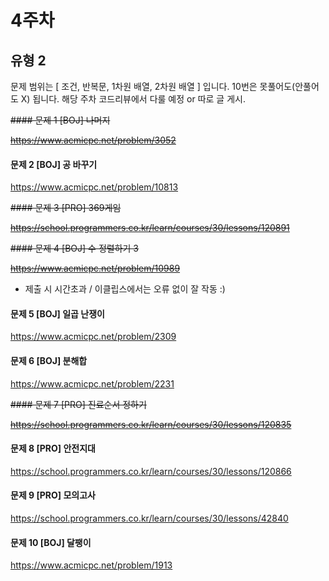 # 4주차

## 유형 2

문제 범위는 [ 조건, 반복문, 1차원 배열, 2차원 배열 ] 입니다.
10번은 못풀어도(안풀어도 X) 됩니다. 해당 주차 코드리뷰에서 다룰 예정 or 따로 글 게시.
 
~~#### 문제 1 [BOJ] 나머지~~

~~https://www.acmicpc.net/problem/3052~~ 

#### 문제 2 [BOJ] 공 바꾸기

https://www.acmicpc.net/problem/10813 

~~#### 문제 3 [PRO] 369게임~~

~~https://school.programmers.co.kr/learn/courses/30/lessons/120891~~ 

~~#### 문제 4 [BOJ] 수 정렬하기 3~~

~~https://www.acmicpc.net/problem/10989~~ 
 - 제출 시 시간초과 / 이클립스에서는 오류 없이 잘 작동 :)

#### 문제 5 [BOJ] 일곱 난쟁이

https://www.acmicpc.net/problem/2309 

#### 문제 6 [BOJ] 분해합

https://www.acmicpc.net/problem/2231 

~~#### 문제 7 [PRO] 진료순서 정하기~~

~~https://school.programmers.co.kr/learn/courses/30/lessons/120835~~ 

#### 문제 8 [PRO] 안전지대

https://school.programmers.co.kr/learn/courses/30/lessons/120866 

#### 문제 9 [PRO] 모의고사
https://school.programmers.co.kr/learn/courses/30/lessons/42840 

#### 문제 10 [BOJ] 달팽이
https://www.acmicpc.net/problem/1913 
 